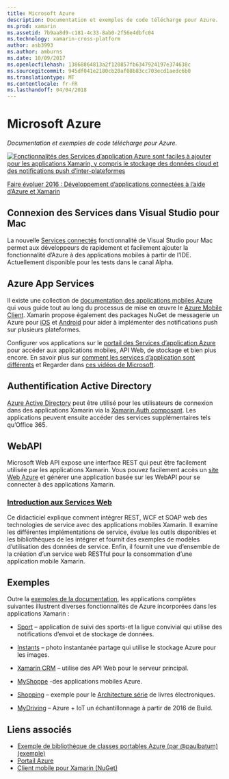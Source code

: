 ```yaml
---
title: Microsoft Azure
description: Documentation et exemples de code télécharge pour Azure.
ms.prod: xamarin
ms.assetid: 7b9aa8d9-c181-4c33-8ab0-2f56e4dbfc04
ms.technology: xamarin-cross-platform
author: asb3993
ms.author: amburns
ms.date: 10/09/2017
ms.openlocfilehash: 13868864813a2f120857fb6347924197e374638c
ms.sourcegitcommit: 945df041e2180cb20af08b83cc703ecd1aedc6b0
ms.translationtype: MT
ms.contentlocale: fr-FR
ms.lasthandoff: 04/04/2018
---
```

# <a name="microsoft-azure"></a>Microsoft Azure

_Documentation et exemples de code télécharge pour Azure._

[ ![](images/evolve-mikej-azure-sml.png "Fonctionnalités des Services d’application Azure sont faciles à ajouter pour les applications Xamarin, y compris le stockage des données cloud et des notifications push d’inter-plateformes")](https://evolve.xamarin.com/session/56ec886fde91c6253c277bc6)

[Faire évoluer 2016 : Développement d’applications connectées à l’aide d’Azure et Xamarin](https://evolve.xamarin.com/session/56ec886fde91c6253c277bc6)

## <a name="connected-services-in-visual-studio-for-mac"></a>Connexion des Services dans Visual Studio pour Mac

La nouvelle [Services connectés](connected-services.md) fonctionnalité de Visual Studio pour Mac permet aux développeurs de rapidement et facilement ajouter la fonctionnalité d’Azure à des applications mobiles à partir de l’IDE. Actuellement disponible pour les tests dans le canal Alpha.


## <a name="azure-app-services"></a>Azure App Services

Il existe une collection de [documentation des applications mobiles Azure](~/cross-platform/data-cloud/mobile-apps.md) qui vous guide tout au long du processus de mise en œuvre le [Azure Mobile Client](https://www.nuget.org/packages/Microsoft.Azure.Mobile.Client/).
Xamarin propose également des packages NuGet de messagerie un Azure pour [iOS](https://www.nuget.org/packages/Xamarin.Azure.NotificationHubs.iOS/) et [Android](https://www.nuget.org/packages/Xamarin.Azure.NotificationHubs.Android/) pour aider à implémenter des notifications push sur plusieurs plateformes.

Configurer vos applications sur le [portail des Services d’application Azure](https://portal.azure.com/) pour accéder aux applications mobiles, API Web, de stockage et bien plus encore. En savoir plus sur [comment les services d’application sont différents](http://azure.microsoft.com/en-us/updates/whats-new-with-azure-app-service/) et Regarder dans [ces vidéos de Microsoft](http://azure.microsoft.com/en-us/campaigns/azure-march-announcement/).

## <a name="active-directory-authentication"></a>Authentification Active Directory

[Azure Active Directory](~/cross-platform/data-cloud/active-directory/index.md) peut être utilisé pour les utilisateurs de connexion dans des applications Xamarin via la [Xamarin.Auth composant](https://www.nuget.org/packages/Xamarin.Auth/).
Les applications peuvent ensuite accéder des services supplémentaires tels qu’Office 365.

## <a name="webapi"></a>WebAPI

Microsoft Web API expose une interface REST qui peut être facilement utilisée par les applications Xamarin.
Vous pouvez facilement accès un [site Web Azure](https://trywebsites.azurewebsites.net/) et générer une application basée sur les WebAPI pour se connecter à des applications Xamarin.


###  <a name="introduction-to-web-servicescross-platformdata-cloudweb-servicesindexmd"></a>[Introduction aux Services Web](~/cross-platform/data-cloud/web-services/index.md)

Ce didacticiel explique comment intégrer REST, WCF et SOAP web des technologies de service avec des applications mobiles Xamarin. Il examine les différentes implémentations de service, évalue les outils disponibles et les bibliothèques de les intégrer et fournit des exemples de modèles d’utilisation des données de service. Enfin, il fournit une vue d’ensemble de la création d’un service web RESTful pour la consommation d’une application mobile Xamarin.

## <a name="samples"></a>Exemples

Outre la [exemples de la documentation](https://github.com/xamarin/mobile-samples/tree/master/Azure), les applications complètes suivantes illustrent diverses fonctionnalités de Azure incorporées dans les applications Xamarin :

- [Sport](https://github.com/xamarin/Sport) – application de suivi des sports-et la ligue convivial qui utilise des notifications d’envoi et de stockage de données.
- [Instants](https://github.com/pierceboggan/Moments) – photo instantanée partage qui utilise le stockage Azure pour les images.
- [Xamarin CRM](https://github.com/xamarin/app-crm) – utilise des API Web pour le serveur principal.
- [MyShoppe](https://github.com/jamesmontemagno/MyShoppe) -des applications mobiles Azure.

- [Shopping](https://github.com/dotnet-architecture/eShopOnContainers) – exemple pour le [Architecture série](https://www.microsoft.com/net/learn/architecture) de livres électroniques.
- [MyDriving](https://azure.microsoft.com/en-us/campaigns/mydriving/) – Azure + IoT un échantillonnage à partir de 2016 de Build.


## <a name="related-links"></a>Liens associés

- [Exemple de bibliothèque de classes portables Azure (par @paulbatum) (exemple)](https://github.com/paulbatum/mobile-services-xamarin-pcl)
- [Portail Azure](http://azure.microsoft.com/)
- [Client mobile pour Xamarin (NuGet)](https://www.nuget.org/packages/Microsoft.Azure.Mobile.Client/)
